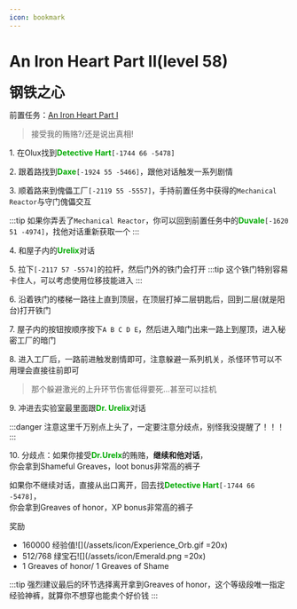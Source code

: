 ```yaml
---
icon: bookmark
---
```



# An Iron Heart Part II(level 58)
<span style="font-size: 25px;">**钢铁之心**</span>

前置任务：[An Iron Heart Part I](/quests/lvl41-50/level%2049%20-%20an%20iron%20heart%20part%20i.html)

>接受我的贿赂?/还是说出真相!

<span class="stage-index">1.</span> 在Olux找到<font color=00AA00>**Detective Hart**</font>`[-1744 66 -5478]`

<span class="stage-index">2.</span> 跟着路找到<font color=00AA00>**Daxe**</font>`[-1924 55 -5466]`，跟他对话触发一系列剧情

<span class="stage-index">3.</span> 顺着路来到傀儡工厂`[-2119 55 -5557]`，手持前置任务中获得的`Mechanical Reactor`与守门傀儡交互

:::tip
如果你弄丢了`Mechanical Reactor`，你可以回到前置任务中的<font color=00AA00>**Duvale**</font>`[-1620 51 -4974]`，找他对话重新获取一个
:::

<span class="stage-index">4.</span> 和屋子内的<font color=00AA00>**Urelix**</font>对话

<span class="stage-index">5.</span> 拉下`[-2117 57 -5574]`的拉杆，然后门外的铁门会打开
:::tip
这个铁门特别容易卡住人，可以考虑使用位移技能进入
:::

<span class="stage-index">6.</span> 沿着铁门的楼梯一路往上直到顶层，在顶层打掉二层钥匙后，回到二层(就是阳台)打开铁门

<span class="stage-index">7.</span> 屋子内的按钮按顺序按下`A B C D E`，然后进入暗门出来一路上到屋顶，进入秘密工厂的暗门

<span class="stage-index">8.</span> 进入工厂后，一路前进触发剧情即可，注意躲避一系列机关，杀怪环节可以不用理会直接往前即可
>那个躲避激光的上升环节伤害低得要死...甚至可以挂机

<span class="stage-index">9.</span> 冲进去实验室最里面跟<font color=00AA00>**Dr. Urelix**</font>对话

:::danger
注意这里千万别点上头了，一定要注意分歧点，别怪我没提醒了！！！
:::

<span class="stage-index">10.</span> 分歧点：如果你接受<font color=00AA00>**Dr.Urelx**</font>的贿赂，**继续和他对话**，<br>你会拿到Shameful Greaves，loot bonus非常高的裤子

如果你不继续对话，直接从出口离开，回去找<font color=00AA00>**Detective Hart**</font>`[-1744 66 -5478]`，<br>你会拿到Greaves of honor，XP bonus非常高的裤子

奖励
+ 160000 经验值![](/assets/icon/Experience_Orb.gif =20x)
+ 512/768 绿宝石![](/assets/icon/Emerald.png =20x)
+ 1 Greaves of honor/ 1 Greaves of Shame

:::tip
强烈建议最后的环节选择离开拿到Greaves of honor，这个等级段唯一指定经验神裤，就算你不想穿也能卖个好价钱
:::
